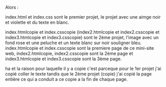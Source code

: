 Alors :

index.html et index.css sont le premier projet, le projet avec une aimge noir et violette et du texte en blanc.

index.htmlcopie et index.csscopie (index2.htmlcopie et index2.csscopie et index3.htmlcopie et index3.csscopie) sont le 2ème projet, l'image avec un fond rose et une peluche et un texte blanc sur noir souligner bleu.
index.htmlcopie et index.csscopie sont la premiere page de ce mini-site web, index2.htmlcopie, index2.csscopie sont la 2ème page et index3.htmlcopie et index3.csscopie sont la 3ème page.

ha et la raison pour laquelle il y a copie c'est parceque pour le 1er projet j'ai copié coller le texte tandis que le 2ème projet (copie) j'ai copié la page entière ce qui a conduit a ce copie a la fin de chaque page.
